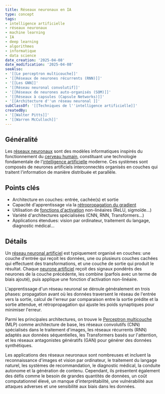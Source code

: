 ```yaml
---
title: Réseaux neuronaux en IA
type: concept
tags:
- intelligence artificielle
- réseaux neuronaux
- machine learning
- IA
- deep learning
- algorithmes
- informatique
- data science
date_creation: '2025-04-08'
date_modification: '2025-04-08'
seeAlso:
- '[[Le perceptron multicouche]]'
- '[[Réseaux de neurones récurrents (RNN)]]'
- '[[Les GNN]]'
- '[[Réseau neuronal convolutif]]'
- '[[Réseaux de neurones auto-organisés (SOM)]]'
- '[[Réseaux à capsules (Capsule Networks)]]'
- '[[Architecture d''un réseau neuronal ]]'
subClassOf: '[[Techniques de l''intelligence artificielle]]'
createdBy:
- '[[Walter Pitts]]'
- '[[Warren McCulloch]]'
---
```

## Généralité

Les [réseaux neuronaux](https://fr.wikipedia.org/wiki/R%C3%A9seau_de_neurones_artificiels) sont des modèles informatiques inspirés du fonctionnement du [cerveau humain](https://fr.wikipedia.org/wiki/Cerveau_humain), constituant une technologie fondamentale de l'[intelligence artificielle](https://fr.wikipedia.org/wiki/Intelligence_artificielle) moderne. Ces systèmes sont composés de neurones artificiels interconnectés organisés en couches qui traitent l'information de manière distribuée et parallèle.

## Points clés

- Architecture en couches: entrée, cachée(s) et sortie
- Capacité d'apprentissage via la [rétropropagation du gradient](https://fr.wikipedia.org/wiki/R%C3%A9tropropagation_du_gradient)
- Utilisation de [fonctions d'activation](https://fr.wikipedia.org/wiki/Fonction_d%27activation) non-linéaires (ReLU, sigmoïde...)
- Variété d'architectures spécialisées (CNN, RNN, Transformers...)
- Applications étendues: vision par ordinateur, traitement du langage, diagnostic médical...

## Détails

Un [réseau neuronal artificiel](https://fr.wikipedia.org/wiki/R%C3%A9seau_de_neurones_artificiels) est typiquement organisé en couches: une couche d'entrée qui reçoit les données, une ou plusieurs couches cachées qui effectuent des transformations, et une couche de sortie qui produit le résultat. Chaque [neurone artificiel](https://fr.wikipedia.org/wiki/Neurone_artificiel) reçoit des signaux pondérés des neurones de la couche précédente, les combine (parfois avec un terme de biais ajouté), puis applique une fonction d'activation non-linéaire.

L'apprentissage d'un réseau neuronal se déroule généralement en trois phases: propagation avant où les données traversent le réseau de l'entrée vers la sortie, calcul de l'erreur par comparaison entre la sortie prédite et la sortie attendue, et rétropropagation qui ajuste les poids synaptiques pour minimiser l'erreur.

Parmi les principales architectures, on trouve le [Perceptron multicouche](https://fr.wikipedia.org/wiki/Perceptron_multicouche) (MLP) comme architecture de base, les réseaux convolutifs (CNN) spécialisés dans le traitement d'images, les réseaux récurrents (RNN) adaptés aux données séquentielles, les Transformers basés sur l'attention, et les réseaux antagonistes génératifs (GAN) pour générer des données synthétiques.

Les applications des réseaux neuronaux sont nombreuses et incluent la reconnaissance d'images et vision par ordinateur, le traitement du langage naturel, les systèmes de recommandation, le diagnostic médical, la conduite autonome et la génération de contenu. Cependant, ils présentent également des défis comme le besoin de grandes quantités de données, un coût computationnel élevé, un manque d'interprétabilité, une vulnérabilité aux attaques adverses et une sensibilité aux biais dans les données.